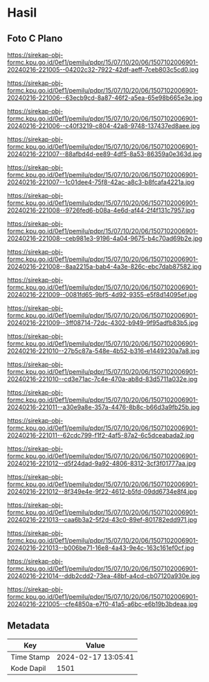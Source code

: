 # Hasil

## Foto C Plano

https://sirekap-obj-formc.kpu.go.id/0ef1/pemilu/pdpr/15/07/10/20/06/1507102006901-20240216-221005--04202c32-7922-42df-aeff-7ceb803c5cd0.jpg

https://sirekap-obj-formc.kpu.go.id/0ef1/pemilu/pdpr/15/07/10/20/06/1507102006901-20240216-221006--63ecb9cd-8a87-46f2-a5ea-65e98b665e3e.jpg

https://sirekap-obj-formc.kpu.go.id/0ef1/pemilu/pdpr/15/07/10/20/06/1507102006901-20240216-221006--c40f3219-c804-42a8-9748-137437ed8aee.jpg

https://sirekap-obj-formc.kpu.go.id/0ef1/pemilu/pdpr/15/07/10/20/06/1507102006901-20240216-221007--88afbd4d-ee89-4df5-8a53-86359a0e363d.jpg

https://sirekap-obj-formc.kpu.go.id/0ef1/pemilu/pdpr/15/07/10/20/06/1507102006901-20240216-221007--1c01dee4-75f8-42ac-a8c3-b8fcafa4221a.jpg

https://sirekap-obj-formc.kpu.go.id/0ef1/pemilu/pdpr/15/07/10/20/06/1507102006901-20240216-221008--9726fed6-b08a-4e6d-af44-2f4f131c7957.jpg

https://sirekap-obj-formc.kpu.go.id/0ef1/pemilu/pdpr/15/07/10/20/06/1507102006901-20240216-221008--ceb981e3-9196-4a04-9675-b4c70ad69b2e.jpg

https://sirekap-obj-formc.kpu.go.id/0ef1/pemilu/pdpr/15/07/10/20/06/1507102006901-20240216-221008--8aa2215a-bab4-4a3e-826c-ebc7dab87582.jpg

https://sirekap-obj-formc.kpu.go.id/0ef1/pemilu/pdpr/15/07/10/20/06/1507102006901-20240216-221009--0081fd65-9bf5-4d92-9355-e5f8d14095ef.jpg

https://sirekap-obj-formc.kpu.go.id/0ef1/pemilu/pdpr/15/07/10/20/06/1507102006901-20240216-221009--3ff08714-72dc-4302-b949-9f95adfb83b5.jpg

https://sirekap-obj-formc.kpu.go.id/0ef1/pemilu/pdpr/15/07/10/20/06/1507102006901-20240216-221010--27b5c87a-548e-4b52-b316-e1449230a7a8.jpg

https://sirekap-obj-formc.kpu.go.id/0ef1/pemilu/pdpr/15/07/10/20/06/1507102006901-20240216-221010--cd3e71ac-7c4e-470a-ab8d-83d5711a032e.jpg

https://sirekap-obj-formc.kpu.go.id/0ef1/pemilu/pdpr/15/07/10/20/06/1507102006901-20240216-221011--a30e9a8e-357a-4476-8b8c-b66d3a9fb25b.jpg

https://sirekap-obj-formc.kpu.go.id/0ef1/pemilu/pdpr/15/07/10/20/06/1507102006901-20240216-221011--62cdc799-f1f2-4af5-87a2-6c5dceabada2.jpg

https://sirekap-obj-formc.kpu.go.id/0ef1/pemilu/pdpr/15/07/10/20/06/1507102006901-20240216-221012--d5f24dad-9a92-4806-8312-3cf3f01777aa.jpg

https://sirekap-obj-formc.kpu.go.id/0ef1/pemilu/pdpr/15/07/10/20/06/1507102006901-20240216-221012--8f349e4e-9f22-4612-b5fd-09dd6734e8f4.jpg

https://sirekap-obj-formc.kpu.go.id/0ef1/pemilu/pdpr/15/07/10/20/06/1507102006901-20240216-221013--caa6b3a2-5f2d-43c0-89ef-801782edd971.jpg

https://sirekap-obj-formc.kpu.go.id/0ef1/pemilu/pdpr/15/07/10/20/06/1507102006901-20240216-221013--b006be71-16e8-4a43-9e4c-163c161ef0cf.jpg

https://sirekap-obj-formc.kpu.go.id/0ef1/pemilu/pdpr/15/07/10/20/06/1507102006901-20240216-221014--ddb2cdd2-73ea-48bf-a4cd-cb07120a930e.jpg

https://sirekap-obj-formc.kpu.go.id/0ef1/pemilu/pdpr/15/07/10/20/06/1507102006901-20240216-221005--cfe4850a-e7f0-41a5-a6bc-e6b19b3bdeaa.jpg


## Metadata

| Key        | Value               |
| ---------- | ------------------- |
| Time Stamp | 2024-02-17 13:05:41 |
| Kode Dapil | 1501                |



